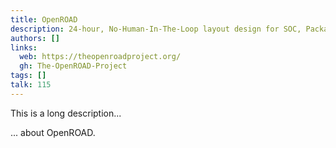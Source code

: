 ```yaml
---
title: OpenROAD
description: 24-hour, No-Human-In-The-Loop layout design for SOC, Package and PCB with no Power-Performance-Area (PPA) loss
authors: []
links:
  web: https://theopenroadproject.org/
  gh: The-OpenROAD-Project
tags: []
talk: 115
---
```


This is a long description...
<!--more-->
... about OpenROAD.
